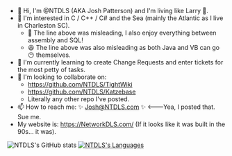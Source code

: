 - 👋 Hi, I'm @NTDLS (AKA Josh Patterson) and I'm living like Larry 🦞.
- 👀 I'm interested in C / C++ / C# and the Sea (mainly the Atlantic as I live in Charleston SC).
  - 💅 The line above was misleading, I also enjoy everything between assembly and SQL!
  - 😆 The line above was also misleading as both Java and VB can go :no_mouth: themselves.
- 🌱 I'm currently learning to create Change Requests and enter tickets for the most petty of tasks.
- 💞️ I'm looking to collaborate on:
  - https://github.com/NTDLS/TightWiki
  - https://github.com/NTDLS/Katzebase
  - Literally any other repo I've posted.
- 📫 How to reach me: ✨ Josh@NTDLS.com ✨   <---Yea, I posted that. Sue me.
- My website is: https://NetworkDLS.com/ (If it looks like it was built in the 90s... it was).

![NTDLS's GitHub stats](https://github-readme-stats.vercel.app/api?username=ntdls&show=reviews,discussions_started,discussions_answered,prs_merged,prs_merged_percentage&rank_icon=github)
[![NTDLS's Languages](https://github-readme-stats.vercel.app/api/top-langs/?username=NTDLS)](https://github.com/anuraghazra/github-readme-stats)

